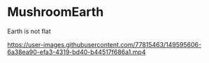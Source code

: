 # MushroomEarth

Earth is not flat 

https://user-images.githubusercontent.com/77815463/149595606-6a38ea90-efa3-4319-bd40-b44517f686a1.mp4
